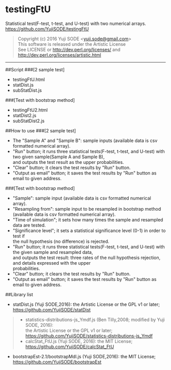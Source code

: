 # testingFtU
Statistical test(F-test, t-test, and U-test) with two numerical arrays.  
https://github.com/YujiSODE/testingFtU

>Copyright (c) 2016 Yuji SODE \<yuji.sode@gmail.com\>  
>This software is released under the Artistic License  
>See LICENSE or http://dev.perl.org/licenses/ and http://dev.perl.org/licenses/artistic.html
______

##Script
###[2 sample test]
* testingFtU.html
* statDist.js
* subStatDist.js

###[Test with bootstrap method]
* testingFtU2.html
* statDist2.js
* subStatDist2.js

##How to use
###[2 sample test]
* The "Sample A" and "Sample B": sample inputs (available data is csv formatted numerical array).
* "Run" button; it runs three statistical tests(F-test, t-test, and U-test) with two given sample(Sample A and Sample B),  
  and outputs the test result as the upper probabilities.
* "Clear" button; it clears the test results by "Run" button.
* "Output as email" button; it saves the test results by "Run" button as email to given address.

###[Test with bootstrap method]
* "Sample": sample input (available data is csv formatted numerical array).
* "Resampling from": sample input to be resampled in bootstrap method (available data is csv formatted numerical array).
* "Time of simulation"; it sets how many times the sample and resampled data are tested.
* "Significance level"; it sets a statistical significance level (0-1) in order to test if  
  the null hypothesis (no difference) is rejected.
* "Run" button; it runs three statistical tests(F-test, t-test, and U-test) with the given sample and resampled data,  
  and outputs the test result: three rates of the null hypothesis rejection, and details expressed with the upper  
  probabilities.
* "Clear" button; it clears the test results by "Run" button.
* "Output as email" button; it saves the test results by "Run" button as email to given address.

##Library list
* statDist.js (Yuji SODE,2016): the Artistic License or the GPL v1 or later; https://github.com/YujiSODE/statDist

>* statistics-distributions-js_Ymdf.js (Ben Tilly,2008; modified by Yuji SODE, 2016):  
>  the Artistic License or the GPL v1 or later; https://github.com/YujiSODE/statistics-distributions-js_Ymdf
>* calcStat_FtU.js (Yuji SODE, 2016): the MIT License; https://github.com/YujiSODE/calcStat_FtU

* bootstrapEst-2.1/bootstrapMdl.js (Yuji SODE,2016): the MIT License; https://github.com/YujiSODE/bootstrapEst
